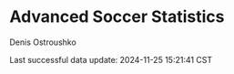 # Advanced Soccer Statistics
Denis Ostroushko

<!-- gfm -->

Last successful data update: 2024-11-25 15:21:41 CST
